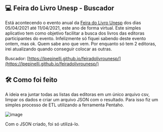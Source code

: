 ## 💻 Feira do Livro Unesp - Buscador

Está acontecendo o evento anual da [Feira do Livro Unesp](https://feiradolivrodaunesp.com.br/) dos dias 05/04/2021 até 11/04/2021, este ano de forma virtual. Este simples aplicativo tem como objetivo facilitar a busca dos livros das editoras participantes do evento. Infelizmente só fiquei sabendo deste evento ontem, mas ok. Quem sabe ano que vem. Por enquanto só tem 2 editoras, irei atualizando quando conseguir colocar as outras.

Buscador: [https://lpepinelli.github.io/feiradolivrounesp/](https://lpepinelli.github.io/feiradolivrounesp/) 

## 🛠 Como foi feito

A ideia era juntar todas as listas das editoras em um único arquivo csv, limpar os dados e criar um arquivo JSON com o resultado. Para isso fiz um simples processo de ETL utilizando a ferramenta Pentaho.

![image](https://user-images.githubusercontent.com/43144939/114280267-d2b18100-9a0e-11eb-9225-de0691da8f52.png)

Com o JSON criado, foi só utilizá-lo.
